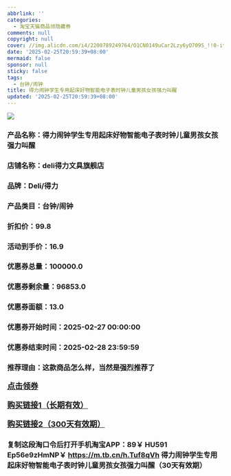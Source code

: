 ```yaml
---
abbrlink: ''
categories:
  - 淘宝天猫商品领隐藏券
comments: null
copyright: null
cover: //img.alicdn.com/i4/2200789249764/O1CN0149uCar2Lzy6yO709S_!!0-item_pic.jpg
date: '2025-02-25T20:59:39+08:00'
mermaid: false
sponsor: null
sticky: false
tags:
  - 台钟/闹钟
title: 得力闹钟学生专用起床好物智能电子表时钟儿童男孩女孩强力叫醒
updated: '2025-02-25T20:59:39+08:00'
--- 
```


![](//img.alicdn.com/i4/2200789249764/O1CN0149uCar2Lzy6yO709S_!!0-item_pic.jpg)

### 产品名称：得力闹钟学生专用起床好物智能电子表时钟儿童男孩女孩强力叫醒
### 店铺名称：deli得力文具旗舰店
### 品牌：Deli/得力
### 产品类目：台钟/闹钟
### 折扣价：99.8
### 活动到手价：16.9
### 优惠券总量：100000.0
### 优惠券剩余量：96853.0
### 优惠券面额：13.0
### 优惠券开始时间：2025-02-27 00:00:00	
### 优惠券结束时间：2025-02-28 23:59:59	
### 推荐理由：这款商品怎么样，当然是强烈推荐了

<p style="font-size: 18px; font-weight: bold;">
  <a href="https://uland.taobao.com/coupon/edetail?e=jo%2FF9PrReN6lhHvvyUNXZfh8CuWt5YH5OVuOuRD5gLJMmdsrkidbOWBzzpT26idJv50ajSBMa1EYEKvyOwmcaIwZt7PcoQqkHxXuJrae%2BjtFA0eiuyAa%2BZfMYq7eSeq1RSHvQe2jOLZ9pbNCYX0I%2BPP%2BWUTgK%2F%2B0I%2BtaUgbudUxA%2B536asYsLWVfKa%2BhVnNDvPuEgYh5Cmd1%2FFV9NAgZypjB6TX2HR3QQ5WKStDdyeTLAJho1Tgm24y1rRo98IyIzxHHRjXbSzC3GXpSbfs48g9m3NRz3w3%2BnNVOqQ%2FpmyDzxbR1bMRX4iF4BNJXHpldZhhhIet7ypyyHVvYwF84GiUzVkkdwsIm&traceId=0b0d7bc517407225632653497d12f7&union_lens=lensId%3AOPT%401740722566%402127f635_0e1e_1954b26745d_aadd%4001%40eyJmbG9vcklkIjo3MzM1NH0ie" target="_blank">点击领券</a>
</p>
<p style="font-size: 18px; font-weight: bold;">
  <a href="https://s.click.taobao.com/t?e=m%3D2%26s%3D7Lgy10dKYkRw4vFB6t2Z2ueEDrYVVa64K7Vc7tFgwiHjf2vlNIV67k2Uw6Vjz9mVoAgJVlbS%2FO%2F3ID%2FV1RqsF4wnCJeELi4I%2FIEn%2BS1IjHAB0ghlTd7WlZVm%2FOAUUFw71qrpxiwMoCNxc1AtbZGVS5TDMoZokfFXZx7lDydl5gjNEPXytV9ALoS4zvCRUrqujb3RJrZ356j7mSZWVoBtzBFgD9DgYl2sN%2FkqmYKkBsQcjonh4KZf32l8S0TTu9R%2Ff0cPfJBHeCKPgysBSxHfUOXVLEPDWL24%2FufIeaShmLvWGPPZ03CRxFn1TuXdQbyewvjQbqJmUZLGDmntuH4VtA%3D%3D" target="_blank">购买链接1（长期有效）</a>
</p>
<p style="font-size: 18px; font-weight: bold;">
  <a href="https://s.click.taobao.com/YK8dVNs" target="_blank">购买链接2（300天有效期）</a>
</p>

### 复制这段淘口令后打开手机淘宝APP：89￥ HU591 Ep56e9zHmNP￥ https://m.tb.cn/h.Tuf8qVh  得力闹钟学生专用起床好物智能电子表时钟儿童男孩女孩强力叫醒（30天有效期）
